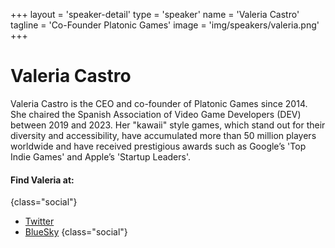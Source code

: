 +++
layout = 'speaker-detail'
type = 'speaker'
name = 'Valeria Castro'
tagline = 'Co-Founder Platonic Games'
image = 'img/speakers/valeria.png'
+++

# Valeria Castro
Valeria Castro is the CEO and co-founder of Platonic Games since 2014. She chaired the Spanish Association of Video Game Developers (DEV) between 2019 and 2023. Her "kawaii" style games, which stand out for their diversity and accessibility, have accumulated more than 50 million players worldwide and have received prestigious awards such as Google’s 'Top Indie Games' and Apple’s 'Startup Leaders'.

#### Find Valeria at:

{class="social"}

- [Twitter](https://x.com/Noval33t)
- [BlueSky](https://bsky.app/profile/Noval33t.bsky.social)
  {class="social"}